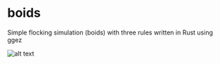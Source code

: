 # boids
Simple flocking simulation (boids) with three rules written in Rust using ggez

![alt text][boids]

[boids]: https://github.com/ericpko/boids/blob/main/resources/boids.gif "Boids gif"
